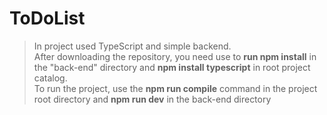 # ToDoList
>In project used TypeScript and simple backend. </br>
>After downloading the repository, you need use to **run npm install** in the "back-end" directory and **npm install typescript** in root project catalog. </br>
>To run the project, use the **npm run compile** command in the project root directory and **npm run dev** in the back-end directory </br>
